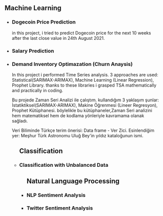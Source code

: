 <h2>Machine Learning</h2>
<ul>
<li><h3>Dogecoin Price Prediction</h3>
<p>
in this project, i tried to predict Dogecoin price for the next 10 weeks after the last close value in 24th August 2021. 

</p>
</li>
<li><h3>Salary Prediction</h3>
<p>




</p>
</li>
<li><h3>Demand Inventory Optimazation (Churn Anaysis)</h3>
<p>In this project i performed Time Series analysis. 3 approaches are used: Statistical(SARIMAX-ARIMAX), Machine Learning (Linear Regression), Prophet Library.
thanks to these libraries i grasped TSA mathematically and practically in coding. 

Bu projede Zaman Seri Analizi ile çalıştım. kullandığım 3 yaklaşım şunlar: İstatiktiksel(SARIMAX-ARIMAX), Makine Öğrenmesi (Lineer Regresyon), Prophet Kütüphanesi.
böylelikle bu kütüphaneler,Zaman Seri analizini hem matematiksel hem de kodlama yönleriyle kavramama olanak sağladı. 

Veri Biliminde Türkçe terim önerisi: Data frame - Ver Zici. 
Esinlendiğim yer: Meşhur Türk Astronomu Uluğ Bey'in yıldız kataloğunun ismi. 
</p>
</li>
<ul>

<h2>Classification</h2>
</li>
<li><h3>Classification with Unbalanced Data <h/h3>
</li>
 <ul>

<h2>Natural Language Processing</h2>
</li>
<li><h3>NLP Sentiment Analysis <h/h3>
</li>
</li>
<li><h3>Twitter Sentiment Analysis <h/h3>
</li>
 <ul>
